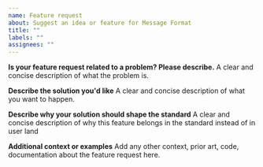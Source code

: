 ```yaml
---
name: Feature request
about: Suggest an idea or feature for Message Format
title: ""
labels: ""
assignees: ""
---
```


**Is your feature request related to a problem? Please describe.**
A clear and concise description of what the problem is.

**Describe the solution you'd like**
A clear and concise description of what you want to happen.

**Describe why your solution should shape the standard**
A clear and concise description of why this feature belongs in the standard instead of in user land

**Additional context or examples**
Add any other context, prior art, code, documentation about the feature request here.
